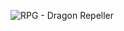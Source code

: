 ![RPG - Dragon Repeller](https://github.com/SirTebz/Role-Playing-Game/assets/62904711/fef973ef-7140-4137-a068-c445dba24c3d)
